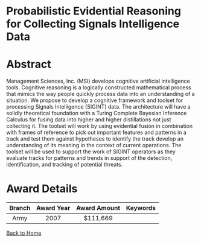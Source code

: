 
Probabilistic Evidential Reasoning for Collecting Signals Intelligence Data
===========================================================================

# Abstract


Management Sciences, Inc. (MSI) develops cognitive artificial intelligence tools. Cognitive reasoning is a logically constructed mathematical process that mimics the way people quickly process data into an understanding of a situation. We propose to develop a cognitive framework and toolset for processing Signals Intelligence (SIGINT) data. The architecture will have a solidly theoretical foundation with a Turing Complete Bayesian Inference Calculus for fusing data into higher and higher distillations not just collecting it. The toolset will work by using evidential fusion in combination with frames of reference to pick out important features and patterns in a track and test them against hypotheses to identify the track develop an understanding of its meaning in the context of current operations. The toolset will be used to support the work of SIGINT operators as they evaluate tracks for patterns and trends in support of the detection, identification, and tracking of potential threats.  

# Award Details

|Branch|Award Year|Award Amount|Keywords|
| :---: | :---: | :---: | :---: |
|Army|2007|$111,669||
  
  


[Back to Home](https://github.com/chrischow/dod_sbir_awards/Reports/CC/#974)